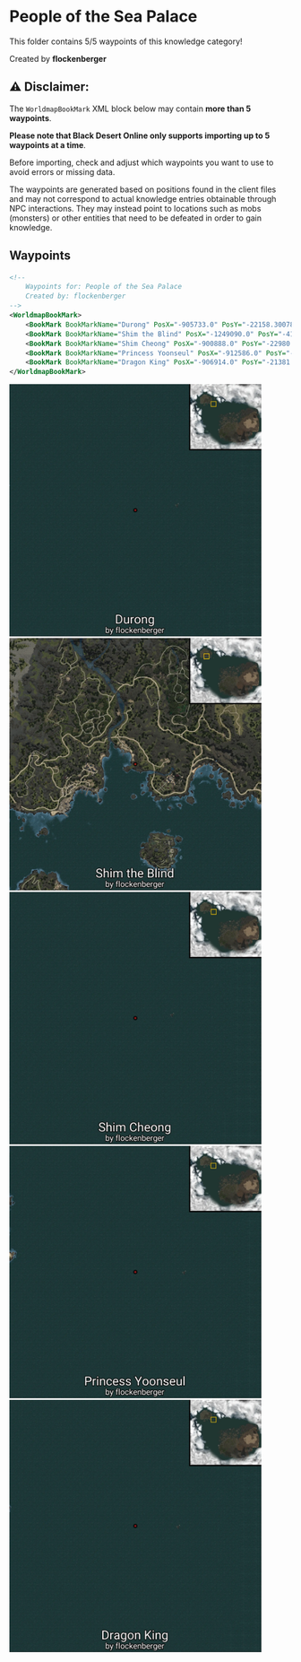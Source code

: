# People of the Sea Palace

This folder contains 5/5 waypoints of this knowledge category!


Created by **flockenberger**

## ⚠️ Disclaimer:
The `WorldmapBookMark` XML block below may contain **more than 5 waypoints**.

**Please note that Black Desert Online only supports importing up to 5 waypoints at a time**.

Before importing, check and adjust which waypoints you want to use to avoid errors or missing data.

The waypoints are generated based on positions found in the client files and may not correspond to actual knowledge entries obtainable through NPC interactions.
They may instead point to locations such as mobs (monsters) or other entities that need to be defeated in order to gain knowledge.

## Waypoints
```xml
<!--
    Waypoints for: People of the Sea Palace
    Created by: flockenberger
-->
<WorldmapBookMark>
    <BookMark BookMarkName="Durong" PosX="-905733.0" PosY="-22158.30078125" PosZ="1076170.0" />
    <BookMark BookMarkName="Shim the Blind" PosX="-1249090.0" PosY="-4198.43994140625" PosZ="1156730.0" />
    <BookMark BookMarkName="Shim Cheong" PosX="-900888.0" PosY="-22980.099609375" PosZ="1078110.0" />
    <BookMark BookMarkName="Princess Yoonseul" PosX="-912586.0" PosY="-22651.5" PosZ="1081670.0" />
    <BookMark BookMarkName="Dragon King" PosX="-906914.0" PosY="-21381.19921875" PosZ="1082030.0" />
</WorldmapBookMark>
```

<img src="./People of the Sea Palace_Durong_Preview.webp" width="450"/> <img src="./People of the Sea Palace_Shim the Blind_Preview.webp" width="450"/> <img src="./People of the Sea Palace_Shim Cheong_Preview.webp" width="450"/> <img src="./People of the Sea Palace_Princess Yoonseul_Preview.webp" width="450"/> <img src="./People of the Sea Palace_Dragon King_Preview.webp" width="450"/> 